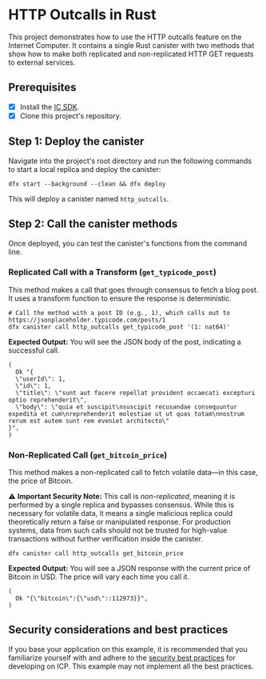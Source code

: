 # HTTP Outcalls in Rust

This project demonstrates how to use the HTTP outcalls feature on the Internet Computer. It contains a single Rust canister with two methods that show how to make both replicated and non-replicated HTTP GET requests to external services.

## Prerequisites

- [x] Install the [IC SDK](https://internetcomputer.org/docs/current/developer-docs/getting-started/install).
- [x] Clone this project's repository.

## Step 1: Deploy the canister

Navigate into the project's root directory and run the following commands to start a local replica and deploy the canister:

```shell
dfx start --background --clean && dfx deploy
```

This will deploy a canister named `http_outcalls`.

## Step 2: Call the canister methods

Once deployed, you can test the canister's functions from the command line.

### Replicated Call with a Transform (`get_typicode_post`)

This method makes a call that goes through consensus to fetch a blog post. It uses a transform function to ensure the response is deterministic.

```shell
# Call the method with a post ID (e.g., 1), which calls out to https://jsonplaceholder.typicode.com/posts/1
dfx canister call http_outcalls get_typicode_post '(1: nat64)'
```

**Expected Output:**
You will see the JSON body of the post, indicating a successful call.
```
(
  Ok "{
  \"userId\": 1,
  \"id\": 1,
  \"title\": \"sunt aut facere repellat provident occaecati excepturi optio reprehenderit\",
  \"body\": \"quia et suscipit\nsuscipit recusandae consequuntur expedita et cum\nreprehenderit molestiae ut ut quas totam\nnostrum rerum est autem sunt rem eveniet architecto\"
}",
)
```

### Non-Replicated Call (`get_bitcoin_price`)

This method makes a non-replicated call to fetch volatile data—in this case, the price of Bitcoin.

⚠️ **Important Security Note:** This call is *non-replicated*, meaning it is performed by a single replica and bypasses consensus. While this is necessary for volatile data, it means a single malicious replica could theoretically return a false or manipulated response. For production systems, data from such calls should not be trusted for high-value transactions without further verification inside the canister.

```shell
dfx canister call http_outcalls get_bitcoin_price
```

**Expected Output:**
You will see a JSON response with the current price of Bitcoin in USD. The price will vary each time you call it.
```
(
  Ok "{\"bitcoin\":{\"usd\"::112973}}",
)
```

## Security considerations and best practices

If you base your application on this example, it is recommended that you familiarize yourself with and adhere to the [security best practices](https://internetcomputer.org/docs/building-apps/security/overview) for developing on ICP. This example may not implement all the best practices.
